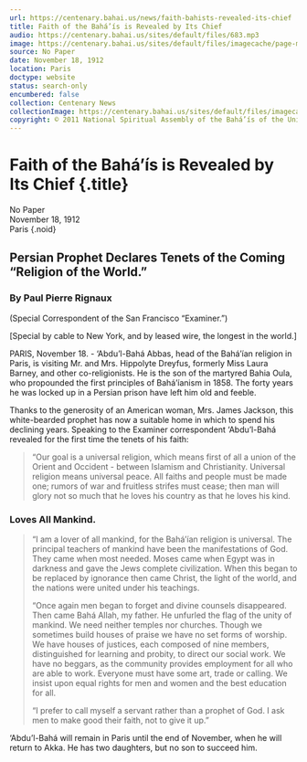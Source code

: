```yaml
---
url: https://centenary.bahai.us/news/faith-bahists-revealed-its-chief
title: Faith of the Bahá’ís is Revealed by Its Chief
audio: https://centenary.bahai.us/sites/default/files/683.mp3
image: https://centenary.bahai.us/sites/default/files/imagecache/page-main-image/images/press_clippings/11-18-1912%20%28No%20city%20no%20paper%29_Faith%20of%20The%20Bahists%20Revealed%20by%20Its%20Chief.png
source: No Paper
date: November 18, 1912
location: Paris
doctype: website
status: search-only
encumbered: false
collection: Centenary News
collectionImage: https://centenary.bahai.us/sites/default/files/imagecache/theme-image/main_image/abdulbaha-overview-small_0.jpg
copyright: © 2011 National Spiritual Assembly of the Bahá’ís of the United States
---
```



# Faith of the Bahá’ís is Revealed by Its Chief {.title}

No Paper  
November 18, 1912  
Paris
{.noid}  



Persian Prophet Declares Tenets of the Coming “Religion of the World.”
----------------------------------------------------------------------

### By Paul Pierre Rignaux

(Special Correspondent of the San Francisco “Examiner.”)

\[Special by cable to New York, and by leased wire, the longest in the world.\]

PARIS, November 18. - ‘Abdu’l-Bahá Abbas, head of the Bahá’ían religion in Paris, is visiting Mr. and Mrs. Hippolyte Dreyfus, formerly Miss Laura Barney, and other co-religionists. He is the son of the martyred Bahia Oula, who propounded the first principles of Bahá’íanism in 1858. The forty years he was locked up in a Persian prison have left him old and feeble.

Thanks to the generosity of an American woman, Mrs. James Jackson, this white-bearded prophet has now a suitable home in which to spend his declining years. Speaking to the Examiner correspondent ‘Abdu’l-Bahá revealed for the first time the tenets of his faith:

> “Our goal is a universal religion, which means first of all a union of the Orient and Occident - between Islamism and Christianity. Universal religion means universal peace. All faiths and people must be made one; rumors of war and fruitless strifes must cease; then man will glory not so much that he loves his country as that he loves his kind.

### Loves All Mankind.

> “I am a lover of all mankind, for the Bahá’ían religion is universal. The principal teachers of mankind have been the manifestations of God. They came when most needed. Moses came when Egypt was in darkness and gave the Jews complete civilization. When this began to be replaced by ignorance then came Christ, the light of the world, and the nations were united under his teachings.
> 
> “Once again men began to forget and divine counsels disappeared. Then came Bahá Allah, my father. He unfurled the flag of the unity of mankind. We need neither temples nor churches. Though we sometimes build houses of praise we have no set forms of worship. We have houses of justices, each composed of nine members, distinguished for learning and probity, to direct our social work. We have no beggars, as the community provides employment for all who are able to work. Everyone must have some art, trade or calling. We insist upon equal rights for men and women and the best education for all.
> 
> “I prefer to call myself a servant rather than a prophet of God. I ask men to make good their faith, not to give it up.”

‘Abdu’l-Bahá will remain in Paris until the end of November, when he will return to Akka. He has two daughters, but no son to succeed him.